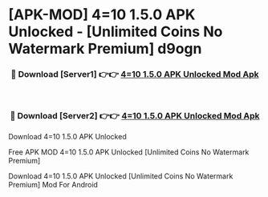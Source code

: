 # [APK-MOD] 4=10 1.5.0 APK Unlocked - [Unlimited Coins No Watermark Premium] d9ogn



<div align="center">
<h3>🔴 Download [Server1] 👉👉 <a href="https://momento.my/?title=4=10_1.5.0_APK_Unlocked">4=10 1.5.0 APK Unlocked Mod Apk</a></h3><br>

<h3>🔴 Download [Server2] 👉👉 <a href="https://momento.my/?title=4=10_1.5.0_APK_Unlocked">4=10 1.5.0 APK Unlocked Mod Apk</a></h3>
</div>



Download 4=10 1.5.0 APK Unlocked 

Free APK MOD 4=10 1.5.0 APK Unlocked [Unlimited Coins No Watermark Premium]

Download 4=10 1.5.0 APK Unlocked [Unlimited Coins No Watermark Premium] Mod For Android

